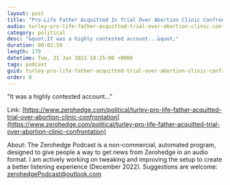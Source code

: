 ```yaml
---
layout: post
title: "Pro-Life Father Acquitted In Trial Over Abortion Clinic Confrontation"
audio: turley-pro-life-father-acquitted-trial-over-abortion-clinic-confrontation-0
category: political
desc: "&quot;It was a highly contested account...&quot;"
duration: 00:02:59
length: 179
datetime: Tue, 31 Jan 2023 19:25:00 +0000
tags: podcast
guid: turley-pro-life-father-acquitted-trial-over-abortion-clinic-confrontation-0
order: 0
---
```

&quot;It was a highly contested account...&quot;

Link: [https://www.zerohedge.com/political/turley-pro-life-father-acquitted-trial-over-abortion-clinic-confrontation](https://www.zerohedge.com/political/turley-pro-life-father-acquitted-trial-over-abortion-clinic-confrontation)

About: The Zerohedge Podcast is a non-commercial, automated program, designed to give people a way to get news from Zerohedge in an audio format.  I am actively working on tweaking and improving the setup to create a better listening experience (December 2022).  Suggestions are welcome: [zerohedgePodcast@outlook.com](mailto:zerohedgePodcast@outlook.com)